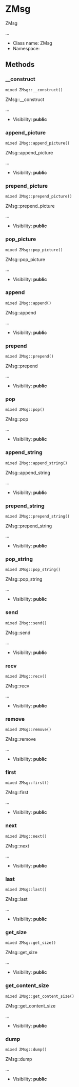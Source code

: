 ZMsg
===============

ZMsg

...


* Class name: ZMsg
* Namespace: 







Methods
-------


### __construct

    mixed ZMsg::__construct()

ZMsg::__construct

...

* Visibility: **public**




### append_picture

    mixed ZMsg::append_picture()

ZMsg::append_picture

...

* Visibility: **public**




### prepend_picture

    mixed ZMsg::prepend_picture()

ZMsg::prepend_picture

...

* Visibility: **public**




### pop_picture

    mixed ZMsg::pop_picture()

ZMsg::pop_picture

...

* Visibility: **public**




### append

    mixed ZMsg::append()

ZMsg::append

...

* Visibility: **public**




### prepend

    mixed ZMsg::prepend()

ZMsg::prepend

...

* Visibility: **public**




### pop

    mixed ZMsg::pop()

ZMsg::pop

...

* Visibility: **public**




### append_string

    mixed ZMsg::append_string()

ZMsg::append_string

...

* Visibility: **public**




### prepend_string

    mixed ZMsg::prepend_string()

ZMsg::prepend_string

...

* Visibility: **public**




### pop_string

    mixed ZMsg::pop_string()

ZMsg::pop_string

...

* Visibility: **public**




### send

    mixed ZMsg::send()

ZMsg::send

...

* Visibility: **public**




### recv

    mixed ZMsg::recv()

ZMsg::recv

...

* Visibility: **public**




### remove

    mixed ZMsg::remove()

ZMsg::remove

...

* Visibility: **public**




### first

    mixed ZMsg::first()

ZMsg::first

...

* Visibility: **public**




### next

    mixed ZMsg::next()

ZMsg::next

...

* Visibility: **public**




### last

    mixed ZMsg::last()

ZMsg::last

...

* Visibility: **public**




### get_size

    mixed ZMsg::get_size()

ZMsg::get_size

...

* Visibility: **public**




### get_content_size

    mixed ZMsg::get_content_size()

ZMsg::get_content_size

...

* Visibility: **public**




### dump

    mixed ZMsg::dump()

ZMsg::dump

...

* Visibility: **public**



